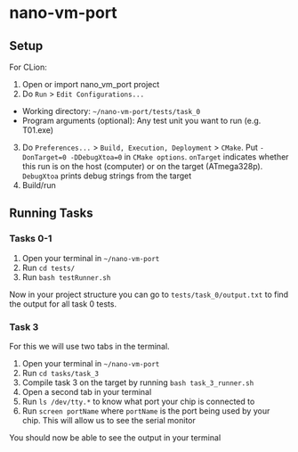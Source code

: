 # nano-vm-port

## Setup

For CLion:
1. Open or import nano_vm_port project
2. Do `Run` > `Edit Configurations...`
  - Working directory: `~/nano-vm-port/tests/task_0`
  - Program arguments (optional): Any test unit you want to run (e.g. T01.exe)
3. Do `Preferences...` > `Build, Execution, Deployment` > `CMake`. Put `-DonTarget=0 -DDebugXtoa=0` in `CMake options`.
`onTarget` indicates whether this run is on the host (computer) or on the target (ATmega328p). `DebugXtoa` prints debug
strings from the target
4. Build/run

## Running Tasks

### Tasks 0-1

1. Open your terminal in `~/nano-vm-port`
2. Run `cd tests/`
3. Run `bash testRunner.sh`

Now in your project structure you can go to `tests/task_0/output.txt` to find the output for all task 0 tests.

### Task 3

For this we will use two tabs in the terminal.

1. Open your terminal in `~/nano-vm-port`
2. Run `cd tasks/task_3`
3. Compile task 3 on the target by running `bash task_3_runner.sh`
4. Open a second tab in your terminal
5. Run `ls /dev/tty.*` to know what port your chip is connected to
6. Run `screen portName` where `portName` is the port being used by your chip. This will allow us to see the serial monitor

You should now be able to see the output in your terminal
